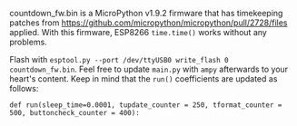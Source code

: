 countdown_fw.bin is a MicroPython v1.9.2 firmware that has timekeeping patches from https://github.com/micropython/micropython/pull/2728/files applied. With this firmware, ESP8266 `time.time()` works without any problems.

Flash with `esptool.py --port /dev/ttyUSB0 write_flash 0 countdown_fw.bin`. Feel free to update `main.py` with `ampy` afterwards to your heart's content. Keep in mind that the `run()` coefficients are updated as follows:

```
def run(sleep_time=0.0001, tupdate_counter = 250, tformat_counter = 500, buttoncheck_counter = 400):
```
